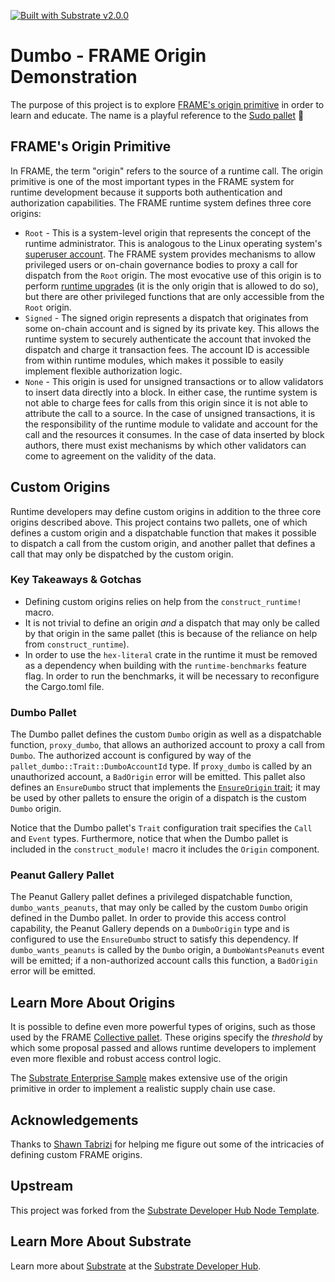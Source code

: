 [![Built with Substrate v2.0.0](https://img.shields.io/badge/Substrate-v2.0.0-E6007A)](https://github.com/paritytech/substrate/releases/tag/v2.0.0)

# Dumbo - FRAME Origin Demonstration

The purpose of this project is to explore
[FRAME's origin primitive](https://substrate.dev/docs/en/knowledgebase/runtime/origin) in order to
learn and educate. The name is a playful reference to the
[Sudo pallet](https://github.com/paritytech/substrate/tree/master/frame/sudo) :elephant:

## FRAME's Origin Primitive

In FRAME, the term "origin" refers to the source of a runtime call. The origin primitive is one of
the most important types in the FRAME system for runtime development because it supports both
authentication and authorization capabilities. The FRAME runtime system defines three core origins:

- `Root` - This is a system-level origin that represents the concept of the runtime administrator.
  This is analogous to the Linux operating system's
  [superuser account](https://en.wikipedia.org/wiki/Superuser). The FRAME system provides mechanisms
  to allow privileged users or on-chain governance bodies to proxy a call for dispatch from the
  `Root` origin. The most evocative use of this origin is to perform
  [runtime upgrades](https://substrate.dev/rustdocs/v2.0.0/frame_system/enum.Call.html#variant.set_code)
  (it is the only origin that is allowed to do so), but there are other privileged functions that
  are only accessible from the `Root` origin.
- `Signed` - The signed origin represents a dispatch that originates from some on-chain account and
  is signed by its private key. This allows the runtime system to securely authenticate the account
  that invoked the dispatch and charge it transaction fees. The account ID is accessible from within
  runtime modules, which makes it possible to easily implement flexible authorization logic.
- `None` - This origin is used for unsigned transactions or to allow validators to insert data
  directly into a block. In either case, the runtime system is not able to charge fees for calls
  from this origin since it is not able to attribute the call to a source. In the case of unsigned
  transactions, it is the responsibility of the runtime module to validate and account for the call
  and the resources it consumes. In the case of data inserted by block authors, there must exist
  mechanisms by which other validators can come to agreement on the validity of the data.

## Custom Origins

Runtime developers may define custom origins in addition to the three core origins described above.
This project contains two pallets, one of which defines a custom origin and a dispatchable function
that makes it possible to dispatch a call from the custom origin, and another pallet that defines a
call that may only be dispatched by the custom origin.

### Key Takeaways & Gotchas

- Defining custom origins relies on help from the `construct_runtime!` macro.
- It is not trivial to define an origin _and_ a dispatch that may only be called by that origin in
  the same pallet (this is because of the reliance on help from `construct_runtime`).
- In order to use the `hex-literal` crate in the runtime it must be removed as a dependency when
  building with the `runtime-benchmarks` feature flag. In order to run the benchmarks, it will be
  necessary to reconfigure the Cargo.toml file.

### Dumbo Pallet

The Dumbo pallet defines the custom `Dumbo` origin as well as a dispatchable function,
`proxy_dumbo`, that allows an authorized account to proxy a call from `Dumbo`. The authorized
account is configured by way of the `pallet_dumbo::Trait::DumboAccountId` type. If `proxy_dumbo` is
called by an unauthorized account, a `BadOrigin` error will be emitted. This pallet also defines an
`EnsureDumbo` struct that implements the
[`EnsureOrigin` trait](https://substrate.dev/rustdocs/v2.0.0/frame_support/traits/trait.EnsureOrigin.html);
it may be used by other pallets to ensure the origin of a dispatch is the custom `Dumbo` origin.

Notice that the Dumbo pallet's `Trait` configuration trait specifies the `Call` and `Event` types.
Furthermore, notice that when the Dumbo pallet is included in the `construct_module!` macro it
includes the `Origin` component.

### Peanut Gallery Pallet

The Peanut Gallery pallet defines a privileged dispatchable function, `dumbo_wants_peanuts`, that
may only be called by the custom `Dumbo` origin defined in the Dumbo pallet. In order to provide
this access control capability, the Peanut Gallery depends on a `DumboOrigin` type and is configured
to use the `EnsureDumbo` struct to satisfy this dependency. If `dumbo_wants_peanuts` is called by
the `Dumbo` origin, a `DumboWantsPeanuts` event will be emitted; if a non-authorized account calls
this function, a `BadOrigin` error will be emitted.

## Learn More About Origins

It is possible to define even more powerful types of origins, such as those used by the FRAME
[Collective pallet](https://substrate.dev/rustdocs/v2.0.0/pallet_collective/enum.RawOrigin.html).
These origins specify the _threshold_ by which some proposal passed and allows runtime developers to
implement even more flexible and robust access control logic.

The
[Substrate Enterprise Sample](https://github.com/substrate-developer-hub/substrate-enterprise-sample)
makes extensive use of the origin primitive in order to implement a realistic supply chain use case.

## Acknowledgements

Thanks to [Shawn Tabrizi](https://github.com/shawntabrizi/) for helping me figure out some of the
intricacies of defining custom FRAME origins.

## Upstream

This project was forked from the
[Substrate Developer Hub Node Template](https://github.com/substrate-developer-hub/substrate-node-template).

## Learn More About Substrate

Learn more about [Substrate](https://www.substrate.io/) at the
[Substrate Developer Hub](https://substrate.dev/).
